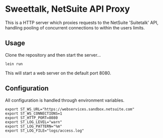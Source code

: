 
# Sweettalk, NetSuite API Proxy

This is a HTTP server which proxies requests to the NetSuite 'Suitetalk' API,
handling pooling of concurrent connections to within the users limits.

## Usage

Clone the repository and then start the server...

```
lein run
```

This will start a web server on the default port 8080.

## Configuration

All configuration is handled through environment variables.

```
export ST_WS_URL="https://webservices.sandbox.netsuite.com"
export ST_WS_CONNECTIONS=1
export ST_HTTP_PORT=8080
export ST_LOG_LEVEL="warn"
export ST_LOG_PATTERN="%m"
export ST_LOG_FILE="logs/access.log"
```

